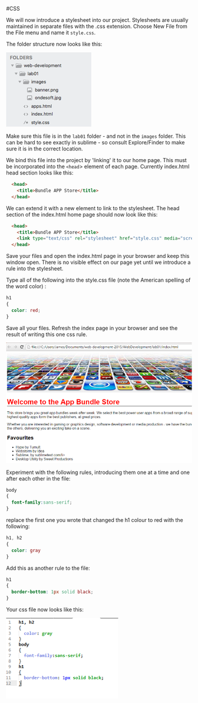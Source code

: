 #CSS

We will now introduce a stylesheet into our project. Stylesheets are usually maintained in separate files with the .css extension. Choose New File from the File menu and name it `style.css`. 

The folder structure now looks like this:

![](./img/12.png)

Make sure this file is in the `lab01` folder - and not in the `images` folder. This can be hard to see exactly in sublime - so consult Explore/Finder to make sure it is in the correct location.

We bind this file into the project by 'linking' it to our home page. This must be incorporated into the `<head`> element of each page. Currently index.html head section looks like this:

~~~html
  <head>
    <title>Bundle APP Store</title>
  </head>
~~~

We can extend it with a new element to link to the stylesheet. The head section of the index.html home page should now look like this:


~~~html
  <head>
    <title>Bundle APP Store</title>
    <link type="text/css" rel="stylesheet" href="style.css" media="screen" />
  </head>
~~~

Save your files and open the index.html page in your browser and keep this window open. There is no visible effect on our page yet until we introduce a rule into the stylesheet. 

Type all of the following into the style.css file (note the American spelling of the word color) :


~~~css
h1
{
  color: red;
}
~~~

Save all your files. Refresh the index page in your browser and see the result of writing this one css rule.


![](./img/09.png)

Experiment with the following rules, introducing them one at a time and one after each other in the file:


~~~css
body
{
  font-family:sans-serif;
}
~~~

replace the first one you wrote that changed the h1 colour to red with the following:

~~~css
h1, h2
{
  color: gray
}
~~~

Add this as another rule to the file:

~~~css
h1
{
  border-bottom: 1px solid black;
}
~~~

Your css file now looks like this:

![](./img/10.png)